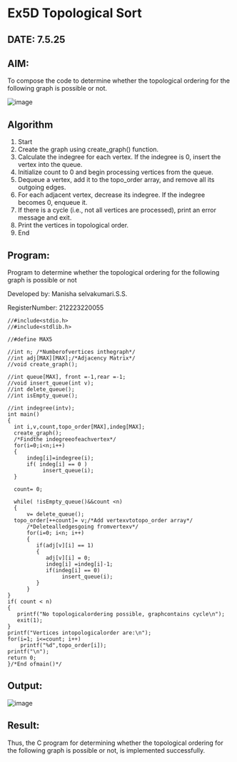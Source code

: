 # Ex5D Topological Sort
## DATE: 7.5.25
## AIM:
To compose the code to determine whether the topological ordering for the following graph is possible or not.

![image](https://github.com/user-attachments/assets/c74a7111-9b59-475c-aad4-9baf23d50ec0)


## Algorithm
1.	Start
2.	Create the graph using create_graph() function.
3.	Calculate the indegree for each vertex. If the indegree is 0, insert the vertex into the queue.
4.	Initialize count to 0 and begin processing vertices from the queue.
5.	Dequeue a vertex, add it to the topo_order array, and remove all its outgoing edges.
6.	For each adjacent vertex, decrease its indegree. If the indegree becomes 0, enqueue it.
7.	If there is a cycle (i.e., not all vertices are processed), print an error message and exit.
8.	Print the vertices in topological order.
9.	End


## Program:
Program to determine whether the topological ordering for the following graph is possible or not

Developed by: Manisha selvakumari.S.S.

RegisterNumber: 212223220055 

```
//#include<stdio.h>
//#include<stdlib.h>

//#define MAX5

//int n; /*Numberofvertices inthegraph*/
//int adj[MAX][MAX];/*Adjacency Matrix*/
//void create_graph();

//int queue[MAX], front =-1,rear =-1;
//void insert_queue(int v);
//int delete_queue();
//int isEmpty_queue();

//int indegree(intv);
int main()
{
  int i,v,count,topo_order[MAX],indeg[MAX];
  create_graph();
  /*Findthe indegreeofeachvertex*/
  for(i=0;i<n;i++)
  {
      indeg[i]=indegree(i);
      if( indeg[i] == 0 )
           insert_queue(i);
  }

  count= 0;

  while( !isEmpty_queue()&&count <n)
  {
      v= delete_queue();
  topo_order[++count]= v;/*Add vertexvtotopo_order array*/
      /*Deletealledgesgoing fromvertexv*/
      for(i=0; i<n; i++)
      {
         if(adj[v][i] == 1)
         {
            adj[v][i] = 0;
            indeg[i] =indeg[i]-1;
            if(indeg[i] == 0)
                 insert_queue(i);
         }
      }
}
if( count < n)
{
   printf("No topologicalordering possible, graphcontains cycle\n");
   exit(1);
}
printf("Vertices intopologicalorder are:\n");
for(i=1; i<=count; i++)
    printf("%d",topo_order[i]);
printf("\n");
return 0;
}/*End ofmain()*/

```

## Output:

![image](https://github.com/user-attachments/assets/3bf1e6c6-28b9-48b7-9e41-0da95f4014c5)


## Result:
Thus, the C program for determining whether the topological ordering for the following graph is possible or not, is implemented successfully.
